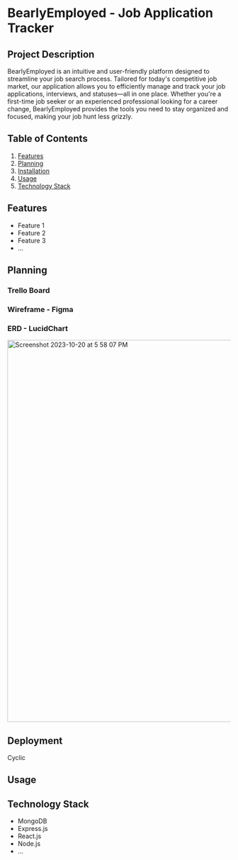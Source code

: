 # BearlyEmployed - Job Application Tracker

## Project Description
BearlyEmployed is an intuitive and user-friendly platform designed to streamline your job search process. Tailored for today's competitive job market, our application allows you to efficiently manage and track your job applications, interviews, and statuses—all in one place. Whether you're a first-time job seeker or an experienced professional looking for a career change, BearlyEmployed provides the tools you need to stay organized and focused, making your job hunt less grizzly.

## Table of Contents
1. [Features](#features)
2. [Planning](#planning)
3. [Installation](#installation)
4. [Usage](#usage)
5. [Technology Stack](#technology-stack)

## Features
- Feature 1
- Feature 2
- Feature 3
- ...

## Planning
### Trello Board
### Wireframe - Figma
### ERD - LucidChart
<img width="862" alt="Screenshot 2023-10-20 at 5 58 07 PM" src="https://github.com/darylcty/BearlyHired-Job-Application-Tracker/assets/124702698/dc62e6ca-ed60-4bac-b922-ad639f60c37d">


## Deployment
Cyclic

## Usage

## Technology Stack
- MongoDB
- Express.js
- React.js
- Node.js
- ...

